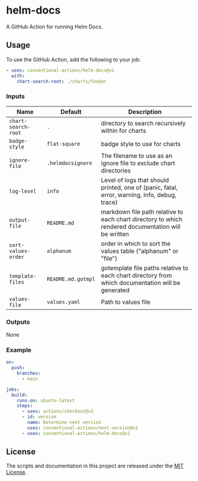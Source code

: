 # helm-docs

A GitHub Action for running Helm Docs.

## Usage

To use the GitHub Action, add the following to your job:

```yaml
- uses: conventional-actions/helm-docs@v1
  with:
    chart-search-root: ./charts/foobar
```

### Inputs

| Name                | Default            | Description                                                                                         |
|---------------------|--------------------|-----------------------------------------------------------------------------------------------------|
| `chart-search-root` | `.`                | directory to search recursively within for charts                                                   |
| `badge-style`       | `flat-square`      | badge style to use for charts                                                                       |
| `ignore-file`       | `.helmdocsignore`  | The filename to use as an ignore file to exclude chart directories                                  |
| `log-level`         | `info`             | Level of logs that should printed, one of (panic, fatal, error, warning, info, debug, trace)        |
| `output-file`       | `README.md`        | markdown file path relative to each chart directory to which rendered documentation will be written |
| `sort-values-order` | `alphanum`         | order in which to sort the values table ("alphanum" or "file")                                      |
| `template-files`    | `README.md.gotmpl` | gotemplate file paths relative to each chart directory from which documentation will be generated   |
| `values-file`       | `values.yaml`      | Path to values file                                                                                 |

### Outputs

None

### Example

```yaml
on:
  push:
    branches:
      - main

jobs:
  build:
    runs-on: ubuntu-latest
    steps:
      - uses: actions/checkout@v3
      - id: version
        name: Determine next version
        uses: conventional-actions/next-version@v1
      - uses: conventional-actions/helm-docs@v1
```

## License

The scripts and documentation in this project are released under the [MIT License](LICENSE).
